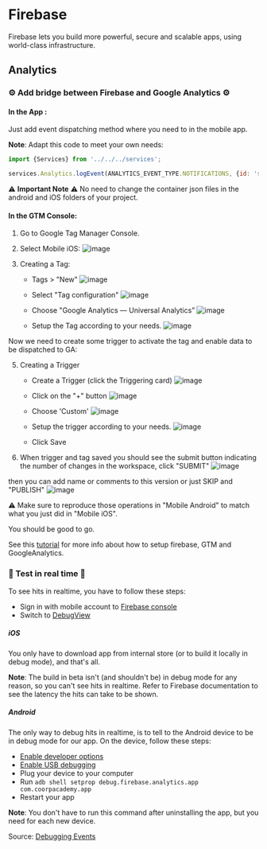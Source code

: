 # Firebase

Firebase lets you build more powerful, secure and scalable apps, using world-class infrastructure.

## Analytics

### ⚙️ Add bridge between Firebase and Google Analytics ⚙️ 

#### In the App :

Just add event dispatching method where you need to in the mobile app. 

**Note**: Adapt this code to meet your own needs:
```javascript
import {Services} from '../../../services';

services.Analytics.logEvent(ANALYTICS_EVENT_TYPE.NOTIFICATIONS, {id: 'schedule', type: 'finish-course', value: 1});
```

⚠ **Important Note** ⚠ No need to change the container json files in the android and iOS folders of your project.



#### In the GTM Console:

1. Go to Google Tag Manager Console. 
2. Select Mobile iOS: 
![image](https://user-images.githubusercontent.com/712986/91308908-3b195e00-e7b0-11ea-974f-1c8f6469a52f.png)

3. Creating a Tag: 
   - Tags > "New"
   ![image](https://user-images.githubusercontent.com/712986/91309266-ab27e400-e7b0-11ea-95f3-0a7a698d94bf.png)
   
   - Select "Tag configuration"
   ![image](https://user-images.githubusercontent.com/712986/91309371-d01c5700-e7b0-11ea-8b1b-ad144b53db54.png)
   
   - Choose "Google Analytics — Universal Analytics”
   ![image](https://user-images.githubusercontent.com/712986/91309532-ff32c880-e7b0-11ea-8665-683ce1ee6e8b.png)
   
   - Setup the Tag according to your needs. 
   ![image](https://user-images.githubusercontent.com/712986/91309603-12de2f00-e7b1-11ea-9743-3e29ef84461c.png)
   

Now we need to create some trigger to activate the tag and enable data to be dispatched to GA:

5. Creating a Trigger
   - Create a Trigger (click the Triggering card) 
   ![image](https://user-images.githubusercontent.com/712986/91309716-3dc88300-e7b1-11ea-9669-a1c676f82be3.png)
   
   - Click on the "+" button
   ![image](https://user-images.githubusercontent.com/712986/91311792-c6482300-e7b3-11ea-9106-cc4b9f33c0c0.png)

   - Choose 'Custom'
   ![image](https://user-images.githubusercontent.com/712986/91311852-d8c25c80-e7b3-11ea-8af7-5d12bf5784c1.png)

   - Setup the trigger according to your needs. 
   ![image](https://user-images.githubusercontent.com/712986/91311905-ea0b6900-e7b3-11ea-8821-022224b7f7bc.png)

   - Click Save
   
6. When trigger and tag saved you should see the submit button indicating the number of changes in the workspace, click "SUBMIT"
![image](https://user-images.githubusercontent.com/712986/91311990-ff809300-e7b3-11ea-9697-b6e48050b9e6.png)

then you can add name or comments to this version or just SKIP and "PUBLISH"
![image](https://user-images.githubusercontent.com/712986/91312004-03acb080-e7b4-11ea-8de8-130ba6e88f9a.png)


⚠️ Make sure to reproduce those operations in "Mobile Android" to match what you just did in "Mobile iOS".

You should be good to go. 


See this [tutorial](https://proandroiddev.com/google-analytics-with-gtm-and-firebase-b4bdc80a0637) for more info about how to setup firebase, GTM and GoogleAnalytics. 

### 🚀 Test in real time 🚀

To see hits in realtime, you have to follow these steps:

- Sign in with mobile account to [Firebase console](https://console.firebase.google.com)
- Switch to [DebugView](https://console.firebase.google.com/u/0/project/mobile-app-dace3/analytics/app/android%3Acom.coorpacademy.app/debugview)

##### iOS

You only have to download app from internal store (or to build it locally in debug mode), and that's all.

**Note**: The build in beta isn't (and shouldn't be) in debug mode for any reason, so you can't see hits in realtime. Refer to Firebase documentation to see the latency the hits can take to be shown.

##### Android

The only way to debug hits in realtime, is to tell to the Android device to be in debug mode for our app.
On the device, follow these steps:

- [Enable developer options](https://developer.android.com/studio/debug/dev-options#enable)
- [Enable USB debugging](https://developer.android.com/studio/debug/dev-options#debugging)
- Plug your device to your computer
- Run `adb shell setprop debug.firebase.analytics.app com.coorpacademy.app`
- Restart your app

**Note**: You don't have to run this command after uninstalling the app, but you need for each new device.

Source: [Debugging Events](https://firebase.google.com/docs/analytics/debugview)



